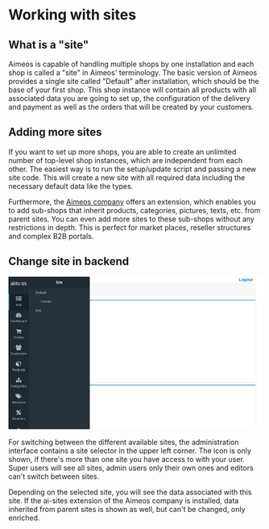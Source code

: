 # Working with sites

## What is a "site"

Aimeos is capable of handling multiple shops by one installation and each shop is called a "site" in Aimeos' terminology. The basic version of Aimeos provides a single site called "Default" after installation, which should be the base of your first shop. This shop instance will contain all products with all associated data you are going to set up, the configuration of the delivery and payment as well as the orders that will be created by your customers.

## Adding more sites

If you want to set up more shops, you are able to create an unlimited number of top-level shop instances, which are independent from each other. The easiest way is to run the setup/update script and passing a new site code. This will create a new site with all required data including the necessary default data like the types.

Furthermore, the [Aimeos company](https://aimeos.com/extensions/) offers an extension, which enables you to add sub-shops that inherit products, categories, pictures, texts, etc. from parent sites. You can even add more sites to these sub-shops without any restrictions in depth. This is perfect for market places, reseller structures and complex B2B portals.

## Change site in backend

![Site selector](Admin-concepts-sites-selector.png)

For switching between the different available sites, the administration interface contains a site selector in the upper left corner. The icon is only shown, if there's more than one site you have access to with your user. Super users will see all sites, admin users only their own ones and editors can't switch between sites.

Depending on the selected site, you will see the data associated with this site. If the ai-sites extension of the Aimeos company is installed, data inherited from parent sites is shown as well, but can't be changed, only enriched.

